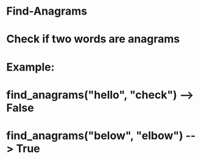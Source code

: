 # Find-Anagrams
# Check if two words are anagrams 
# Example:
# find_anagrams("hello", "check") --> False
# find_anagrams("below", "elbow") --> True
